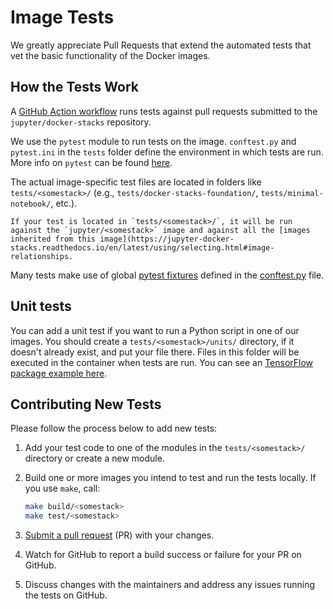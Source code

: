 # Image Tests

We greatly appreciate Pull Requests that extend the automated tests that vet the basic functionality of the Docker images.

## How the Tests Work

A [GitHub Action workflow](https://github.com/jupyter/docker-stacks/blob/main/.github/workflows/docker.yml)
runs tests against pull requests submitted to the `jupyter/docker-stacks` repository.

We use the `pytest` module to run tests on the image.
`conftest.py` and `pytest.ini` in the `tests` folder define the environment in which tests are run.
More info on `pytest` can be found [here](https://docs.pytest.org/en/latest/contents.html).

The actual image-specific test files are located in folders like `tests/<somestack>/` (e.g., `tests/docker-stacks-foundation/`, `tests/minimal-notebook/`, etc.).

```{note}
If your test is located in `tests/<somestack>/`, it will be run against the `jupyter/<somestack>` image and against all the [images inherited from this image](https://jupyter-docker-stacks.readthedocs.io/en/latest/using/selecting.html#image-relationships.
```

Many tests make use of global [pytest fixtures](https://docs.pytest.org/en/latest/reference/fixtures.html)
defined in the [conftest.py](https://github.com/jupyter/docker-stacks/blob/main/tests/conftest.py) file.

## Unit tests

You can add a unit test if you want to run a Python script in one of our images.
You should create a `tests/<somestack>/units/` directory, if it doesn't already exist, and put your file there.
Files in this folder will be executed in the container when tests are run.
You can see an [TensorFlow package example here](https://github.com/jupyter/docker-stacks/blob/HEAD/tests/tensorflow-notebook/units/unit_tensorflow.py).

## Contributing New Tests

Please follow the process below to add new tests:

1. Add your test code to one of the modules in the `tests/<somestack>/` directory or create a new module.
2. Build one or more images you intend to test and run the tests locally.
   If you use `make`, call:

   ```bash
   make build/<somestack>
   make test/<somestack>
   ```

3. [Submit a pull request](https://github.com/PointCloudLibrary/pcl/wiki/A-step-by-step-guide-on-preparing-and-submitting-a-pull-request)
   (PR) with your changes.
4. Watch for GitHub to report a build success or failure for your PR on GitHub.
5. Discuss changes with the maintainers and address any issues running the tests on GitHub.
